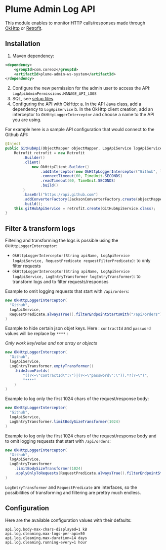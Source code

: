 Plume Admin Log API
===================

This module enables to monitor HTTP calls/responses made through [OkHttp](https://square.github.io/okhttp/) or [Retrofit](https://square.github.io/retrofit/).

Installation
------------

1. Maven dependency:
```xml
<dependency>
    <groupId>com.coreoz</groupId>
    <artifactId>plume-admin-ws-system</artifactId>
</dependency>
```
2. Configure the new permission for the admin user to access the API: `LogApiAdminPermissions.MANAGE_API_LOGS`
3. SQL, see [setup files](sql)
4. Configuring the API with OkHttp:
  a. In the API Java class, add a dependency to `LogApiService`
  b. In the OkHttp client creation, add an interceptor to `OkHttpLoggerInterceptor` and choose a name to the API you are using.

For example here is a sample API configuration that would connect to the Github API:
```java
@Inject
public GitHubApi(ObjectMapper objectMapper, LogApiService logApiService) {
    Retrofit retrofit = new Retrofit
        .Builder()
        .client(
            new OkHttpClient.Builder()
                .addInterceptor(new OkHttpLoggerInterceptor("Github", logApiService))
                .connectTimeout(60, TimeUnit.SECONDS)
                .readTimeout(60, TimeUnit.SECONDS)
                .build()
        )
        .baseUrl("https://api.github.com")
        .addConverterFactory(JacksonConverterFactory.create(objectMapper))
        .build();
    this.gitHubApiService = retrofit.create(GitHubApiService.class);
}
```

Filter & transform logs
-----------------------

Filtering and transforming the logs is possible using the `OkHttpLoggerInterceptor`:
- `OkHttpLoggerInterceptor(String apiName, LogApiService logApiService, RequestPredicate requestFilterPredicate)`: to only filter requests
- `OkHttpLoggerInterceptor(String apiName, LogApiService logApiService, LogEntryTransformer logEntryTransformer)`: to transform logs and to filter requests/responses

Example to omit logging requests that start with `/api/orders`:
```java
new OkHttpLoggerInterceptor(
  "Github",
  logApiService,
  RequestPredicate.alwaysTrue().filterEndpointStartsWith("/api/orders")
)
```

Example to hide certain json objet keys. Here : `contractId` and `password` values will be replace by `****` :

*Only work key/value and not array or objects*
```java
new OkHttpLoggerInterceptor(
  "Github",
  logApiService,
  LogEntryTransformer.emptyTransformer()
    .hideJsonFields(
        "((?<=\"contractId\":\")|(?<=\"password\":\")).*?(?=\")",
        "****"
    )
)
```

Example to log only the first 1024 chars of the request/response body:
```java
new OkHttpLoggerInterceptor(
  "Github",
  logApiService,
  LogEntryTransformer.limitBodySizeTransformer(1024)
)
```

Example to log only the first 1024 chars of the request/response body and to omit logging requests that start with `/api/orders`:
```java
new OkHttpLoggerInterceptor(
  "Github",
  logApiService,
  LogEntryTransformer
    .limitBodySizeTransformer(1024)
    .applyOnlyToRequests(RequestPredicate.alwaysTrue().filterEndpointStartsWith("/api/orders"))
)
```

`LogEntryTransformer` and `RequestPredicate` are interfaces, so the possibilities of transforming and filtering are prettry much endless.

Configuration
-------------

Here are the available configuration values with their defaults:
```
api.log.body-max-chars-displayed=1 kB
api.log.cleaning.max-logs-per-api=50
api.log.cleaning.max-duration=14 days
api.log.cleaning.running-every=1 hour
```
